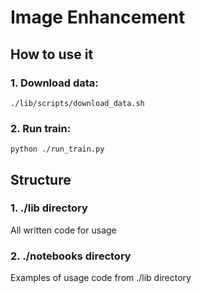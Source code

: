 # Image Enhancement

## How to use it

### 1. Download data:
```./lib/scripts/download_data.sh```

### 2. Run train:
```python ./run_train.py```

## Structure

### 1. ./lib directory
All written code for usage

### 2. ./notebooks directory
Examples of usage code from ./lib directory
